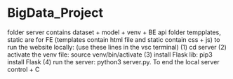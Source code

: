 # BigData_Project
folder server contains dataset + model + venv + BE api 
folder tempplates, static are for FE (templates contain html file and static contain css + js)
to run the website locally: (use these lines in the vsc terminal)
(1) cd server 
(2) activate the venv file: source venv/bin/activate 
(3) install Flask lib: pip3 install Flask 
(4) run the server: python3 server.py. To end the local server control + C 
